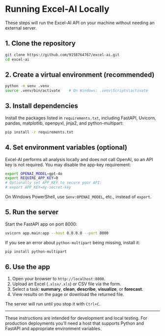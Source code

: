 # Running Excel-AI Locally

These steps will run the Excel-AI API on your machine without needing an external server.

## 1. Clone the repository

```bash
git clone https://github.com/9158764767/excel-ai.git
cd excel-ai
```

## 2. Create a virtual environment (recommended)

```bash
python -m venv .venv
source .venv/bin/activate    # On Windows: .venv\Scripts\activate
```

## 3. Install dependencies

Install the packages listed in `requirements.txt`, including FastAPI, Uvicorn, pandas, matplotlib, openpyxl, jinja2, and python-multipart:

```bash
pip install -r requirements.txt
```

## 4. Set environment variables (optional)

Excel-AI performs all analysis locally and does not call OpenAI, so an API key is not required. You may disable the app-key requirement:

```bash
export OPENAI_MODEL=gpt-4o
export REQUIRE_APP_KEY=0
# Optionally set APP_KEY to secure your API:
# export APP_KEY=my-secret-key
```

On Windows PowerShell, use `$env:OPENAI_MODEL`, etc., instead of `export`.

## 5. Run the server

Start the FastAPI app on port 8000:

```bash
uvicorn app.main:app --host 0.0.0.0 --port 8000
```

If you see an error about `python-multipart` being missing, install it:

```bash
pip install python-multipart
```

## 6. Use the app

1. Open your browser to `http://localhost:8000`.
2. Upload an Excel (`.xlsx/.xls`) or CSV file via the form.
3. Select a task: **summary**, **clean**, **describe**, **visualize**, or **forecast**.
4. View results on the page or download the returned file.

The server will run until you stop it with `Ctrl+C`.

---

These instructions are intended for development and local testing. For production deployments you’ll need a host that supports Python and FastAPI and appropriate environment variables.
